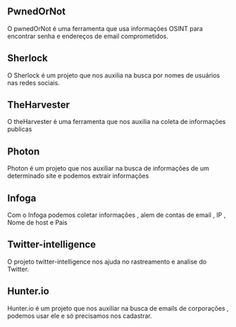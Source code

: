 ## PwnedOrNot
O pwnedOrNot é uma ferramenta que usa informações OSINT para encontrar senha e endereços de email comprometidos.

## Sherlock
O Sherlock é um projeto que nos auxilia na busca por nomes de usuários nas redes sociais.

## TheHarvester
O theHarvester é uma ferramenta que nos auxilia na coleta de informações publicas

## Photon
Photon é um projeto que nos auxiliar na busca de informações de um determinado site e podemos extrair informações

## Infoga
Com o Infoga podemos coletar informações , alem de contas de email , IP , Nome de host e Pais

## Twitter-intelligence
O projeto twitter-intelligence nos ajuda no rastreamento e analise do Twitter.

## Hunter.io
Hunter.io é um projeto que nos auxiliar na busca de emails de corporações , podemos usar ele e só precisamos nos cadastrar.